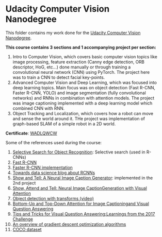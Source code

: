 # Udacity Computer Vision Nanodegree

This folder contains my work done for the 
[Udacity Computer Vision Nanodegree](https://www.udacity.com/course/computer-vision-nanodegree--nd891).

**This course contains 3 sections and 1 accompanying project per section:**

1. Intro to Computer Vision, which covers basic computer vision topics like image processing, 
feature extraction (Canny edge detection, ORB descriptor, HoG, etc...) done manually 
or through training a convolutional neural network (CNN) using PyTorch. 
The project here was to train a CNN to detect facial key-points.
2. Advanced Computer Vision and Deep Learning, which was focused into deep learning topics. 
Main focus was on object detection (Fast R-CNN, Faster R-CNN, YOLO) and 
image segmentation (fully convolutional networks) and RNNs in combination with attention models. 
The project was image captioning implemented with a deep learning model which combined CNN with RNN.
3. Object Tracking and Localization, which covers how a robot can move and sense the world around it.
THe project was implementation of graph-based SLAM of a simple robot in a 2D world.


**Certificate**: [WADLQWCW](https://graduation.udacity.com/confirm/WADLQWCW)

Some of the references used during the course:
1. [Selective Search for Object Recognition](http://www.huppelen.nl/publications/selectiveSearchDraft.pdf): 
Selective search (used in R-CNNs)
1. [Fast R-CNN](https://arxiv.org/pdf/1504.08083.pdf)
1. [Faster R-CNN implementation](https://github.com/jwyang/faster-rcnn.pytorch)
1. [Towards data science blog about RCNNs](https://towardsdatascience.com/deep-learning-for-object-detection-a-comprehensive-review-73930816d8d9)
1. [Show and Tell: A Neural Image Caption Generator](https://arxiv.org/pdf/1411.4555.pdf):
implemented in the 2nd project 
1. [Show, Attend and Tell: Neural Image CaptionGeneration with Visual Attention](https://arxiv.org/pdf/1502.03044.pdf)
1. [Object detection with transforms (video)](https://www.youtube.com/watch?v=T35ba_VXkMY)
1. [Bottom-Up and Top-Down Attention for Image Captioningand Visual Question Answering](https://arxiv.org/pdf/1707.07998.pdf)
1. [Tips and Tricks for Visual Question Answering:Learnings from the 2017 Challenge](https://arxiv.org/pdf/1708.02711.pdf)
2. [An overview of gradient descent optimization algorithms](https://arxiv.org/pdf/1609.04747.pdf)
3. [COCO dataset](https://cocodataset.org/#home)